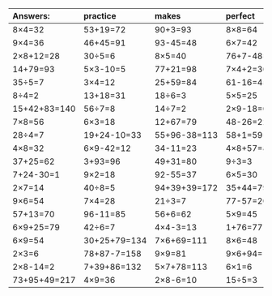 | Answers: | practice | makes | perfect | ! |
| :--- | :--- | :--- | :--- | :--- |
| 8×4=32 | 53+19=72 | 90+3=93 | 8×8=64 | 20÷5=4 | 
| 9×4=36 | 46+45=91 | 93-45=48 | 6×7=42 | 4×3=12 | 
| 2×8+12=28 | 30÷5=6 | 8×5=40 | 76+7-48=35 | 8×6-21=27 | 
| 14+79=93 | 5×3-10=5 | 77+21=98 | 7×4+2=30 | 96+76-67=105 | 
| 35÷5=7 | 3×4=12 | 25+59=84 | 61-16=45 | 8×2=16 | 
| 8÷4=2 | 13+18=31 | 18÷6=3 | 5×5=25 | 74+46-88=32 | 
| 15+42+83=140 | 56÷7=8 | 14÷7=2 | 2×9-18=0 | 5÷1=5 | 
| 7×8=56 | 6×3=18 | 12+67=79 | 48-26=22 | 8×1=8 | 
| 28÷4=7 | 19+24-10=33 | 55+96-38=113 | 58+1=59 | 4×5-11=9 | 
| 4×8=32 | 6×9-42=12 | 34-11=23 | 4×8+57=89 | 2×5=10 | 
| 37+25=62 | 3+93=96 | 49+31=80 | 9÷3=3 | 2×9=18 | 
| 7+24-30=1 | 9×2=18 | 92-55=37 | 6×5=30 | 6×7+89=131 | 
| 2×7=14 | 40÷8=5 | 94+39+39=172 | 35+44=79 | 2×6=12 | 
| 9×6=54 | 7×4=28 | 21÷3=7 | 77-57=20 | 34-17=17 | 
| 57+13=70 | 96-11=85 | 56+6=62 | 5×9=45 | 75+52+45=172 | 
| 6×9+25=79 | 42÷6=7 | 4×4-3=13 | 1+76=77 | 81+16=97 | 
| 6×9=54 | 30+25+79=134 | 7×6+69=111 | 8×6=48 | 3×8=24 | 
| 2×3=6 | 78+87-7=158 | 9×9=81 | 9×6+94=148 | 83-23=60 | 
| 2×8-14=2 | 7+39+86=132 | 5×7+78=113 | 6×1=6 | 6+96-74=28 | 
| 73+95+49=217 | 4×9=36 | 2×8-6=10 | 15÷5=3 | 2×3-3=3 | 
